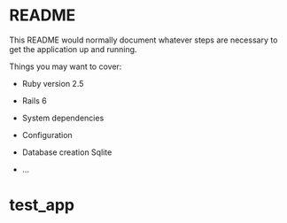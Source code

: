 # README

This README would normally document whatever steps are necessary to get the
application up and running.

Things you may want to cover:

* Ruby version 2.5

* Rails 6

* System dependencies 

* Configuration

* Database creation Sqlite

* ...
# test_app
